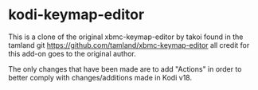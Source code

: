 # kodi-keymap-editor

This is a clone of the original xbmc-keymap-editor by takoi found in the tamland git https://github.com/tamland/xbmc-keymap-editor all credit for this add-on goes to the original author.

The only changes that have been made are to add "Actions" in order to better comply with changes/additions made in Kodi v18.
